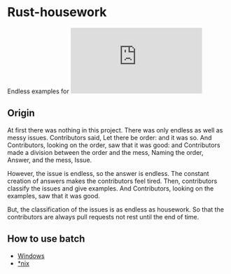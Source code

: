# Rust-housework
Endless examples for ![Rust](http://latex.codecogs.com/gif.latex?%24%5Ccolor%7Bred%7D%7BRust%7D%24)
</svg>

## Origin
At first there was nothing in this project. There was only endless as well as messy issues. Contributors said, Let there be order: and it was so. And Contributors, looking on the order, saw that it was good: and Contributors made a division between the order and the mess, Naming the order, Answer, and the mess, Issue.

However, the issue is endless, so the answer is endless. The constant creation of answers makes the contributors feel tired. Then, contributors classify the issues and give examples. And Contributors, looking on the examples, saw that it was good.

But, the classification of the issues is as endless as housework. So that the contributors are always pull requests not rest until the end of time.

## How to use batch
- [Windows](https://github.com/3442853561/rust-housework/blob/master/batch/update.bat)  
- [*nix](https://github.com/3442853561/rust-housework/blob/master/batch/update.sh)  
